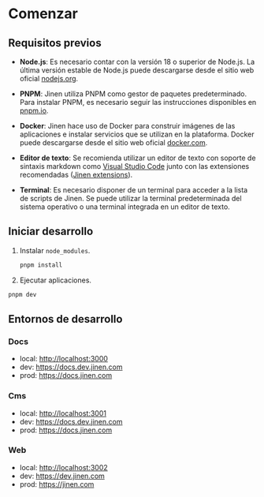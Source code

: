 # Comenzar

## Requisitos previos

- **Node.js**: Es necesario contar con la versión 18 o superior de Node.js. La última versión estable de Node.js puede descargarse desde el sitio web oficial [nodejs.org](https://nodejs.org/).

- **PNPM**: Jinen utiliza PNPM como gestor de paquetes predeterminado. Para instalar PNPM, es necesario seguir las instrucciones disponibles en [pnpm.io](https://pnpm.io/es/installation#using-npm).

- **Docker**: Jinen hace uso de Docker para construir imágenes de las aplicaciones e instalar servicios que se utilizan en la plataforma. Docker puede descargarse desde el sitio web oficial [docker.com](https://www.docker.com/get-started/).

- **Editor de texto**: Se recomienda utilizar un editor de texto con soporte de sintaxis markdown como [Visual Studio Code](https://code.visualstudio.com/) junto con las extensiones recomendadas ([Jinen extensions](https://github.com/JinenGroup/platform-next/blob/main/.vscode/extensions.json)).

- **Terminal**: Es necesario disponer de un terminal para acceder a la lista de scripts de Jinen. Se puede utilizar la terminal predeterminada del sistema operativo o una terminal integrada en un editor de texto.

## Iniciar desarrollo

1. Instalar `node_modules`.

   ```sh
   pnpm install
   ```

2. Ejecutar aplicaciones.

  ```sh
  pnpm dev
  ```

## Entornos de desarrollo

### Docs

- local: <http://localhost:3000>
- dev: <https://docs.dev.jinen.com>
- prod: <https://docs.jinen.com>

### Cms

- local: <http://localhost:3001>
- dev: <https://docs.dev.jinen.com>
- prod: <https://docs.jinen.com>

### Web

- local: <http://localhost:3002>
- dev: <https://dev.jinen.com>
- prod: <https://jinen.com>
